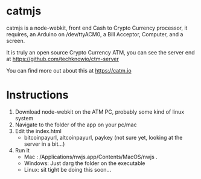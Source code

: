 # catmjs
catmjs is a node-webkit, front end Cash to Crypto Currency processor, it requires, an Arduino on /dev/ttyACM0, a Bill Acceptor, Computer, and a screen.

It is truly an open source Crypto Currency ATM, you can see the server end at https://github.com/techknowio/ctm-server

You can find more out about this at https://catm.io

# Instructions
1. Download node-webkit on the ATM PC, probably some kind of linux system
2. Navigate to the folder of the app on your pc/mac
3. Edit the index.html
    - bitcoinpayurl, altcoinpayurl, paykey (not sure yet, looking at the server in a bit...)
4. Run it
    - Mac : /Applications/nwjs.app/Contents/MacOS/nwjs .
    - Windows: Just darg the folder on the executable
    - Linux: sit tight be doing this soon...
